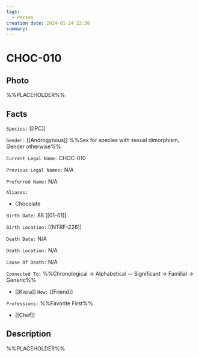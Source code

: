 ```yaml
---
tags:
  - Person
creation date: 2024-01-24 22:38
summary:
---
```

# CHOC-010

## Photo

%%PLACEHOLDER%%

## Facts

`Species:` [[IPC]]

`Gender:` [[Androgynous]] %%Sex for species with sexual dimorphism, Gender otherwise%%

`Current Legal Name:` CHOC-010

`Previous Legal Names:` N/A

`Preferred Name:` N/A

`Aliases:`
- Chocolate

`Birth Date:` 88 [[01-01]]

`Birth Location:` [[NTRF-226]]

`Death Date:` N/A

`Death Location:` N/A

`Cause Of Death:` N/A

`Connected To:` %%Chronological -> Alphabetical -- Significant -> Familial -> Generic%%
- [[Kiera]] `How:` [[Friend]]

`Professions:` %%Favorite First%%
- [[Chef]]

## Description

%%PLACEHOLDER%%
